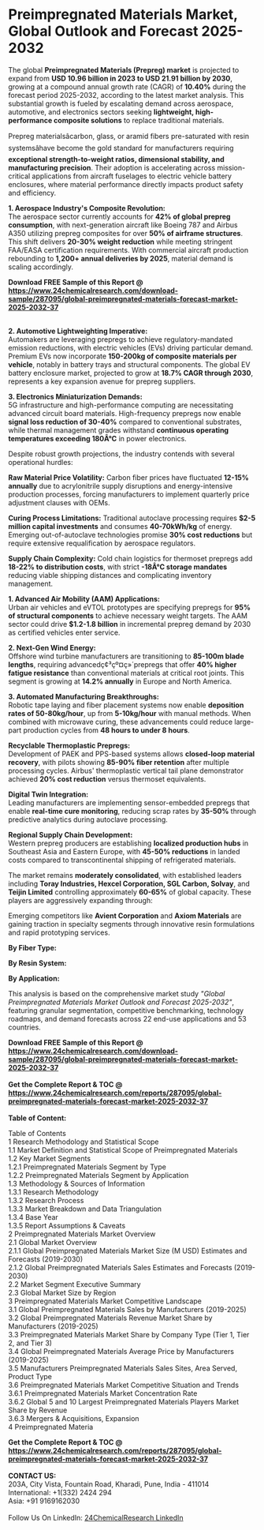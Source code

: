 <h1>Preimpregnated Materials Market, Global Outlook and Forecast 2025-2032</h1><p>The global <strong>Preimpregnated Materials (Prepreg) market</strong> is projected to expand from <strong>USD 10.96 billion in 2023 to USD 21.91 billion by 2030</strong>, growing at a compound annual growth rate (CAGR) of <strong>10.40%</strong> during the forecast period 2025-2032, according to the latest market analysis. This substantial growth is fueled by escalating demand across aerospace, automotive, and electronics sectors seeking <strong>lightweight, high-performance composite solutions</strong> to replace traditional materials.</p><p>Prepreg materialsâcarbon, glass, or aramid fibers pre-saturated with resin systemsâhave become the gold standard for manufacturers requiring <strong>exceptional strength-to-weight ratios, dimensional stability, and manufacturing precision</strong>. Their adoption is accelerating across mission-critical applications from aircraft fuselages to electric vehicle battery enclosures, where material performance directly impacts product safety and efficiency.</p><p><strong>1. Aerospace Industry's Composite Revolution:</strong><br>
The aerospace sector currently accounts for <strong>42% of global prepreg consumption</strong>, with next-generation aircraft like Boeing 787 and Airbus A350 utilizing prepreg composites for over <strong>50% of airframe structures</strong>. This shift delivers <strong>20-30% weight reduction</strong> while meeting stringent FAA/EASA certification requirements. With commercial aircraft production rebounding to <strong>1,200+ annual deliveries by 2025</strong>, material demand is scaling accordingly.</p><div><b>Download FREE Sample of this Report @ 
            <a href="https://www.24chemicalresearch.com/download-sample/287095/global-preimpregnated-materials-forecast-market-2025-2032-37">
            https://www.24chemicalresearch.com/download-sample/287095/global-preimpregnated-materials-forecast-market-2025-2032-37</a></b></div><br><p><strong>2. Automotive Lightweighting Imperative:</strong><br>
Automakers are leveraging prepregs to achieve regulatory-mandated emission reductions, with electric vehicles (EVs) driving particular demand. Premium EVs now incorporate <strong>150-200kg of composite materials per vehicle</strong>, notably in battery trays and structural components. The global EV battery enclosure market, projected to grow at <strong>18.7% CAGR through 2030</strong>, represents a key expansion avenue for prepreg suppliers.</p><p><strong>3. Electronics Miniaturization Demands:</strong><br>
5G infrastructure and high-performance computing are necessitating advanced circuit board materials. High-frequency prepregs now enable <strong>signal loss reduction of 30-40%</strong> compared to conventional substrates, while thermal management grades withstand <strong>continuous operating temperatures exceeding 180Â°C</strong> in power electronics.</p><p>Despite robust growth projections, the industry contends with several operational hurdles:</p><p><strong>Raw Material Price Volatility:</strong> Carbon fiber prices have fluctuated <strong>12-15% annually</strong> due to acrylonitrile supply disruptions and energy-intensive production processes, forcing manufacturers to implement quarterly price adjustment clauses with OEMs.</p><p><strong>Curing Process Limitations:</strong> Traditional autoclave processing requires <strong>$2-5 million capital investments</strong> and consumes <strong>40-70kWh/kg</strong> of energy. Emerging out-of-autoclave technologies promise <strong>30% cost reductions</strong> but require extensive requalification by aerospace regulators.</p><p><strong>Supply Chain Complexity:</strong> Cold chain logistics for thermoset prepregs add <strong>18-22% to distribution costs</strong>, with strict <strong>-18Â°C storage mandates</strong> reducing viable shipping distances and complicating inventory management.</p><p><strong>1. Advanced Air Mobility (AAM) Applications:</strong><br>
Urban air vehicles and eVTOL prototypes are specifying prepregs for <strong>95% of structural components</strong> to achieve necessary weight targets. The AAM sector could drive <strong>$1.2-1.8 billion</strong> in incremental prepreg demand by 2030 as certified vehicles enter service.</p><p><strong>2. Next-Gen Wind Energy:</strong><br>
Offshore wind turbine manufacturers are transitioning to <strong>85-100m blade lengths</strong>, requiring advancedç¢³çº¤ç»´prepregs that offer <strong>40% higher fatigue resistance</strong> than conventional materials at critical root joints. This segment is growing at <strong>14.2% annually</strong> in Europe and North America.</p><p><strong>3. Automated Manufacturing Breakthroughs:</strong><br>
Robotic tape laying and fiber placement systems now enable <strong>deposition rates of 50-80kg/hour</strong>, up from <strong>5-10kg/hour</strong> with manual methods. When combined with microwave curing, these advancements could reduce large-part production cycles from <strong>48 hours to under 8 hours</strong>.</p><p><strong>Recyclable Thermoplastic Prepregs:</strong><br>
	Development of PAEK and PPS-based systems allows <strong>closed-loop material recovery</strong>, with pilots showing <strong>85-90% fiber retention</strong> after multiple processing cycles. Airbus' thermoplastic vertical tail plane demonstrator achieved <strong>20% cost reduction</strong> versus thermoset equivalents.</p><p><strong>Digital Twin Integration:</strong><br>
Leading manufacturers are implementing sensor-embedded prepregs that enable <strong>real-time cure monitoring</strong>, reducing scrap rates by <strong>35-50%</strong> through predictive analytics during autoclave processing.</p><p><strong>Regional Supply Chain Development:</strong><br>
Western prepreg producers are establishing <strong>localized production hubs</strong> in Southeast Asia and Eastern Europe, with <strong>45-50% reductions</strong> in landed costs compared to transcontinental shipping of refrigerated materials.</p><p>The market remains <strong>moderately consolidated</strong>, with established leaders including <strong>Toray Industries, Hexcel Corporation, SGL Carbon, Solvay</strong>, and <strong>Teijin Limited</strong> controlling approximately <strong>60-65%</strong> of global capacity. These players are aggressively expanding through:</p><p>Emerging competitors like <strong>Avient Corporation</strong> and <strong>Axiom Materials</strong> are gaining traction in specialty segments through innovative resin formulations and rapid prototyping services.</p><p><strong>By Fiber Type:</strong></p><p><strong>By Resin System:</strong></p><p><strong>By Application:</strong></p><p>This analysis is based on the comprehensive market study <em>"Global Preimpregnated Materials Market Outlook and Forecast 2025-2032"</em>, featuring granular segmentation, competitive benchmarking, technology roadmaps, and demand forecasts across 22 end-use applications and 53 countries.</p><div><b>Download FREE Sample of this Report @ 
            <a href="https://www.24chemicalresearch.com/download-sample/287095/global-preimpregnated-materials-forecast-market-2025-2032-37">
            https://www.24chemicalresearch.com/download-sample/287095/global-preimpregnated-materials-forecast-market-2025-2032-37</a></b></div><br><div><b>Get the Complete Report & TOC @ 
            <a href="https://www.24chemicalresearch.com/reports/287095/global-preimpregnated-materials-forecast-market-2025-2032-37">
            https://www.24chemicalresearch.com/reports/287095/global-preimpregnated-materials-forecast-market-2025-2032-37</a></b></div><br>
            <b>Table of Content:</b><p>Table of Contents<br />
1 Research Methodology and Statistical Scope<br />
1.1 Market Definition and Statistical Scope of Preimpregnated Materials<br />
1.2 Key Market Segments<br />
1.2.1 Preimpregnated Materials Segment by Type<br />
1.2.2 Preimpregnated Materials Segment by Application<br />
1.3 Methodology & Sources of Information<br />
1.3.1 Research Methodology<br />
1.3.2 Research Process<br />
1.3.3 Market Breakdown and Data Triangulation<br />
1.3.4 Base Year<br />
1.3.5 Report Assumptions & Caveats<br />
2 Preimpregnated Materials Market Overview<br />
2.1 Global Market Overview<br />
2.1.1 Global Preimpregnated Materials Market Size (M USD) Estimates and Forecasts (2019-2030)<br />
2.1.2 Global Preimpregnated Materials Sales Estimates and Forecasts (2019-2030)<br />
2.2 Market Segment Executive Summary<br />
2.3 Global Market Size by Region<br />
3 Preimpregnated Materials Market Competitive Landscape<br />
3.1 Global Preimpregnated Materials Sales by Manufacturers (2019-2025)<br />
3.2 Global Preimpregnated Materials Revenue Market Share by Manufacturers (2019-2025)<br />
3.3 Preimpregnated Materials Market Share by Company Type (Tier 1, Tier 2, and Tier 3)<br />
3.4 Global Preimpregnated Materials Average Price by Manufacturers (2019-2025)<br />
3.5 Manufacturers Preimpregnated Materials Sales Sites, Area Served, Product Type<br />
3.6 Preimpregnated Materials Market Competitive Situation and Trends<br />
3.6.1 Preimpregnated Materials Market Concentration Rate<br />
3.6.2 Global 5 and 10 Largest Preimpregnated Materials Players Market Share by Revenue<br />
3.6.3 Mergers & Acquisitions, Expansion<br />
4 Preimpregnated Materia</p><div><b>Get the Complete Report & TOC @ 
            <a href="https://www.24chemicalresearch.com/reports/287095/global-preimpregnated-materials-forecast-market-2025-2032-37">
            https://www.24chemicalresearch.com/reports/287095/global-preimpregnated-materials-forecast-market-2025-2032-37</a></b></div><br><b>CONTACT US:</b><br>
            203A, City Vista, Fountain Road, Kharadi, Pune, India - 411014<br>
            International: +1(332) 2424 294<br>
            Asia: +91 9169162030 <br><br>
            Follow Us On LinkedIn: <a href="https://www.linkedin.com/company/24chemicalresearch/">24ChemicalResearch LinkedIn</a>